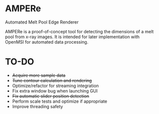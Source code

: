 # AMPERe
Automated Melt Pool Edge Renderer

AMPERe is a proof-of-concept tool for detecting the dimensions of a melt pool from x-ray images. It is intended for later implementation with OpenMSI for automated data processing.

# TO-DO
* ~~Acquire more sample data~~
* ~~Tune contour calculation and rendering~~
* Optimize/refactor for streaming integration
* Fix extra window bug when launching GUI
* ~~Fix automatic slider position detection~~
* Perform scale tests and optimize if appropriate
* Improve threading safety